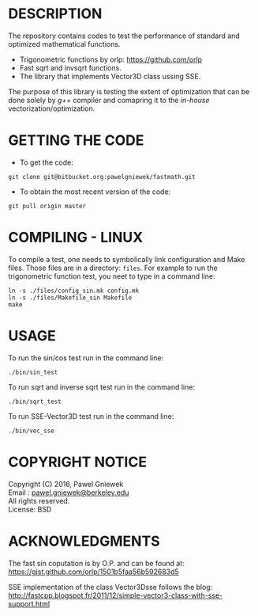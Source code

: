 DESCRIPTION
==================================================
The repository contains codes to test the performance of standard and optimized mathematical functions.

* Trigonometric functions by orlp: https://github.com/orlp  
* Fast sqrt and invsqrt functions.  
* The library that implements Vector3D class ussing SSE.  

The purpose of this library is testing the extent of optimization that can 
be done solely by _g++_ compiler and comapring it to the _in-house_ vectorization/optimization.

GETTING THE CODE
==================================================
* To get the code:
```
git clone git@bitbucket.org:pawelgniewek/fastmath.git
```

* To obtain the most recent version of the code:
```
git pull origin master
```


COMPILING - LINUX
==================================================
To compile a test, one needs to symbolically link configuration and Make files.
Those files are in a directory: ```files```.
For example to run the trigonometric function test, you neet to type in a command line:

```
ln -s ./files/config_sin.mk config.mk
ln -s ./files/Makefile_sin Makefile
make
```

USAGE
=====
To run the sin/cos test run in the command line:
```
./bin/sin_test
```

To run sqrt and inverse sqrt test run in the command line:
```
./bin/sqrt_test
```

To run SSE-Vector3D test run in the command line:
```
./bin/vec_sse
```

COPYRIGHT NOTICE
================
Copyright (C) 2016,  Pawel Gniewek  
Email  : pawel.gniewek@berkeley.edu  
All rights reserved.  
License: BSD  

ACKNOWLEDGMENTS
===============
The fast sin coputation is by O.P. and can be found at:
https://gist.github.com/orlp/1501b5faa56b592683d5

SSE implementation of the class Vector3Dsse follows the blog:
http://fastcpp.blogspot.fr/2011/12/simple-vector3-class-with-sse-support.html
